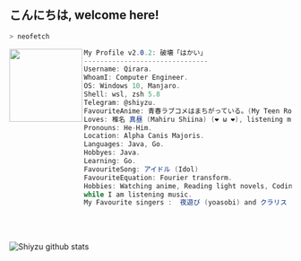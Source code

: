<h2>こんにちは, welcome here!</h2>


```zsh
> neofetch
```
<img align="left" src="https://i.ibb.co/Zf3np43/shiina-mahiru-render-by-minhchauk1k-dfdkmu0-11zon.png" width="130px"/> 

```csharp
My Profile v2.0.2: 破壊「はかい」
-------------------------------
Username: Qirara.
WhoamI: Computer Engineer.
OS: Windows 10, Manjaro.
Shell: wsl, zsh 5.8
Telegram: @shiyzu.
FavouriteAnime: 青春ラブコメはまちがっている。(My Teen Romantic Comedy SNAFU)
Loves: 椎名 真昼 (Mahiru Shiina) (❤️ ω ❤️), listening music.
Pronouns: He-Him.
Location: Alpha Canis Majoris.
Languages: Java, Go.
Hobbyes: Java.
Learning: Go.
FavouriteSong: アイドル (Idol)
FavouriteEquation: Fourier transform. 
Hobbies: Watching anime, Reading light novels, Coding 
while I am listening music.
My Favourite singers :  夜遊び (yoasobi) and クラリス (ClariS). 🎤🎶🎼

```
<br>
<br>
 

![Shiyzu github stats](https://bad-apple-github-readme.vercel.app/api?show_bg=1&username=qyu4x)

<!--![Top Langs](https://github-readme-stats.vercel.app/api/top-langs/?username=qyu4x&layout=compact)--!>

<br>
